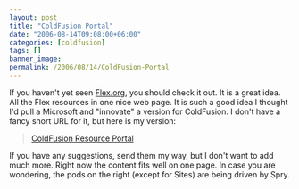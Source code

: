 ```yaml
---
layout: post
title: "ColdFusion Portal"
date: "2006-08-14T09:08:00+06:00"
categories: [coldfusion]
tags: []
banner_image: 
permalink: /2006/08/14/ColdFusion-Portal
---
```


If you haven't yet seen <a href="http://www.flex.org">Flex.org</a>, you should check it out. It is a great idea. All the Flex resources in one nice web page. It is such a good idea I thought I'd pull a Microsoft and "innovate" a version for ColdFusion. I don't have a fancy short URL for it, but here is my version:

<blockquote>
<a href="http://ray.camdenfamily.com/demos/cfportal">ColdFusion Resource Portal</a>
</blockquote>

If you have any suggestions, send them my way, but I don't want to add much more. Right now the content fits well on one page. In case you are wondering, the pods on the right (except for Sites) are being driven by Spry.